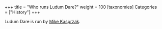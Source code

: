 +++
title = "Who runs Ludum Dare?"
weight = 100
[taxonomies]
Categories = ["History"]
+++

Ludum Dare is run by [Mike Kasprzak](/resources/questions/who-is-mike-kasprzak).
